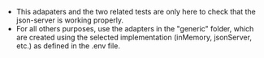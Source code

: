 - This adapaters and the two related tests are only here to check that the json-server is working properly.
- For all others purposes, use the adapters in the "generic" folder, which are created using the selected implementation (inMemory, jsonServer, etc.) as defined in the .env file.

```

```
